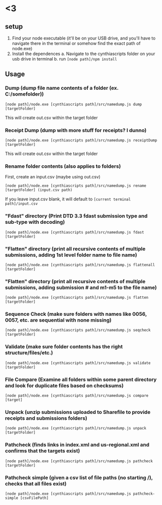 # <3

## setup

1. Find your node executable (it'll be on your USB drive, and you'll have to navigate there in the terminal or somehow find the exact path of node.exe)
2. Install the dependences
  a. Navigate to the cynthiascripts folder on your usb drive in terminal
  b. run `[node path]/npm install`

## Usage

### Dump (dump file name contents of a folder (ex. C:/somefolder))

`[node path]/node.exe [cynthiascripts path]/src/namedump.js dump [targetFolder]`

This will create out.csv within the target folder

### Receipt Dump (dump with more stuff for receipts? I dunno)

`[node path]/node.exe [cynthiascripts path]/src/namedump.js receiptDump [targetFolder]`

This will create out.csv within the target folder

### Rename folder contents (also applies to folders)

First, create an input.csv (maybe using out.csv)

`[node path]/node.exe [cynthiascripts path]/src/namedump.js rename [targetFolder] (input.csv path)` 

If you leave input.csv blank, it will default to `[current terminal path]/input.csv`

### "Fdast" directory (Print DTD 3.3 fdast submission type and sub-type with decoding)

`[node path]/node.exe [cynthiascripts path]/src/namedump.js fdast [targetFolder]` 

### "Flatten" directory (print all recursive contents of multiple submissions, adding 1st level folder name to file name)

`[node path]/node.exe [cynthiascripts path]/src/namedump.js flattenall [targetFolder]` 

### "Flatten" directory (print all recursive contents of multiple submissions, adding submission # and m1-m5 to the file name)

`[node path]/node.exe [cynthiascripts path]/src/namedump.js flatten [targetFolder]` 

### Sequence Check (make sure folders with names like 0056, 0057, etc. are sequential with none missing)

`[node path]/node.exe [cynthiascripts path]/src/namedump.js seqcheck [targetFolder]` 

### Validate (make sure folder contents has the right structure/files/etc.)

`[node path]/node.exe [cynthiascripts path]/src/namedump.js validate [targetFolder]` 

### File Compare (Examine all folders within some parent directory and look for duplicate files based on checksums)

`[node path]/node.exe [cynthiascripts path]/src/namedump.js compare [target]` 

### Unpack (unzip submissions uploaded to Sharefile to provide receipts and submissions folders)

`[node path]/node.exe [cynthiascripts path]/src/namedump.js unpack [targetFolder]` 

### Pathcheck (finds links in index.xml and us-regional.xml and confirms that the targets exist)

`[node path]/node.exe [cynthiascripts path]/src/namedump.js pathcheck [targetFolder]` 

### Pathcheck simple (given a csv list of file paths (no starting /), checks that all files exist)

`[node path]/node.exe [cynthiascripts path]/src/namedump.js pathcheck-simple [csvFilePath]` 